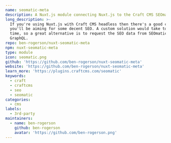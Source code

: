 ```yaml
---
name: seomatic-meta
description: A Nuxt.js module connecting Nuxt.js to the Craft CMS SEOmatic plugin
long_description: >-
  If you're using Nuxt.js with Craft CMS headless then there's a good chance
  you'll be aiming for some decent SEO. A custom solution would take too much
  time, so a great alternative is to request the SEO data from SEOmatic via
  GraphQL.
repo: ben-rogerson/nuxt-seomatic-meta
npm: nuxt-seomatic-meta
type: module
icon: seomatic.png
github: 'https://github.com/ben-rogerson/nuxt-seomatic-meta'
website: 'https://github.com/ben-rogerson/nuxt-seomatic-meta'
learn_more: 'https://plugins.craftcms.com/seomatic'
keywords:
  - craft
  - craftcms
  - seo
  - seomatic
categories:
  - cms
labels:
  - 3rd-party
maintainers:
  - name: ben-rogerson
    github: ben-rogerson
    avatar: 'https://github.com/ben-rogerson.png'
---
```

